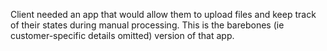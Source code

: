 Client needed an app that would allow them to upload files and keep track of their states during manual processing. This is the barebones (ie customer-specific details omitted) version of that app.
